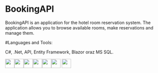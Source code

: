 # BookingAPI

BookingAPI is an application for the hotel room reservation system. The application allows you to browse available rooms, make reservations and manage them.

#Languages and Tools:

C#, .Net, API, Entity Framework, Blazor oraz MS SQL.


<img src="https://cdn.jsdelivr.net/gh/devicons/devicon/icons/bootstrap/bootstrap-original.svg" style="height: 30px; width: 30px;" /><img src="https://cdn.jsdelivr.net/gh/devicons/devicon/icons/csharp/csharp-original.svg" style="height: 30px; width: 30px;"/><img src="https://cdn.jsdelivr.net/gh/devicons/devicon/icons/css3/css3-original-wordmark.svg" style="height: 30px; width: 30px;"/><img src="https://cdn.jsdelivr.net/gh/devicons/devicon/icons/dot-net/dot-net-plain-wordmark.svg" style="height: 30px; width: 30px;"/><img src="https://cdn.jsdelivr.net/gh/devicons/devicon/icons/dotnetcore/dotnetcore-plain.svg" style="height: 30px; width: 30px;"/><img src="https://cdn.jsdelivr.net/gh/devicons/devicon/icons/github/github-original-wordmark.svg" style="height: 30px; width: 30px;"/>
<img src="https://cdn.jsdelivr.net/gh/devicons/devicon/icons/visualstudio/visualstudio-plain.svg" style="height: 30px; width: 30px;"/>
          
          
          
          
          
          
